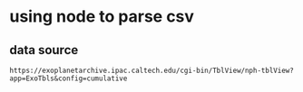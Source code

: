 # using node to parse csv

## data source
    https://exoplanetarchive.ipac.caltech.edu/cgi-bin/TblView/nph-tblView?app=ExoTbls&config=cumulative
